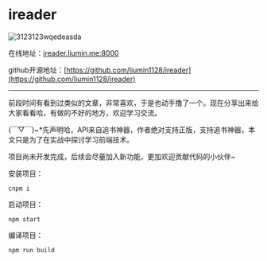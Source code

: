  # ireader

![3123123wqedeasda](http://ooi7vpwhj.bkt.clouddn.com/2017-04-29-3123123wqedeasda.jpg)

在线地址：[ireader.liumin.me:8000](http://ireader.liumin.me:8000/#/?_k=tnf3wn)

github开源地址：[https://github.com/liumin1128/ireader](https://github.com/liumin1128/ireader)

-------

前段时间有看到过类似的文章，非常喜欢，于是也动手撸了一个。现在分享出来给大家看看哈，有做的不好的地方，欢迎学习交流。

(￣▽￣)~*先声明哈，API来自追书神器，作者绝对支持正版，支持追书神器，本文只是为了在实战中探讨学习前端技术。

项目尚未开发完成，后续会尽量加入新功能，更加欢迎贡献代码的小伙伴~

安装项目：

```
cnpm i
```
启动项目：

```
npm start
```
编译项目：

```
npm run build
```

